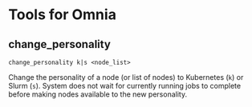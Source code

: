 # Tools for Omnia

## change_personality
```
change_personality k|s <node_list>
```
Change the personality of a node (or list of nodes) to Kubernetes (`k`) or Slurm (`s`). System does not wait for currently running jobs to complete before making nodes available to the new personality.
